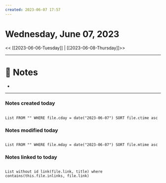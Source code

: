 ```yaml
---
created: 2023-06-07 17:57
---
```


# Wednesday, June 07, 2023

<< [[2023-06-06-Tuesday]] | [[2023-06-08-Thursday]]>>

---

# 📝 Notes
- 

---

### Notes created today

```dataview

List FROM "" WHERE file.cday = date("2023-06-07") SORT file.ctime asc

```

### Notes modified today

```dataview

List FROM "" WHERE file.mday = date("2023-06-07") SORT file.mtime asc

```

### Notes linked to today

```dataview 

List without id link(file.link, title) where contains(this.file.inlinks, file.link)

```